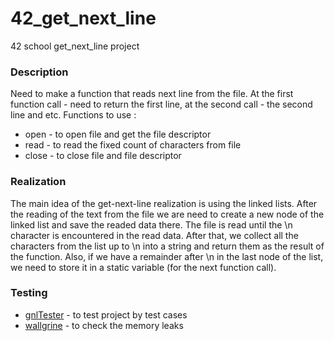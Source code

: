 # 42_get_next_line
42 school get_next_line project

### Description
Need to make a function that reads next line from the file. At the first function call - need to return the first line, at the second call - the second line and etc. Functions to use : 
 * open - to open file and get the file descriptor
 * read - to read the fixed count of characters from file
 * close - to close file and file descriptor

### Realization
The main idea of the get-next-line realization is using the linked lists. After the reading of the text from the file we are need to create a new node of the linked list and save the readed data there.
The file is read until the \n character is encountered in the read data. After that, we collect all the characters from the list up to \n into a string and return them as the result of the function. Also, if we have a remainder after \n in the last node of the list, we need to store it in a static variable (for the next function call).

### Testing
  * [gnlTester](https://github.com/Tripouille/gnlTester) - to test project by test cases
  * [wallgrine](https://github.com/opsec-infosec/42-ValgrindContainer) - to check the memory leaks
